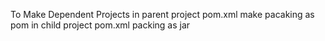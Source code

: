To Make Dependent Projects 
in parent project pom.xml make pacaking as pom 
in child project pom.xml packing as jar 